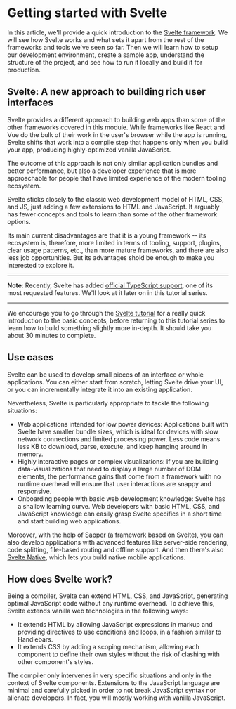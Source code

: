 # Getting started with Svelte

In this article, we'll provide a quick introduction to the [Svelte framework](). We will see how Svelte works and what sets it apart from the rest of the frameworks and tools we've seen so far. Then we will learn how to setup our development environment, create a sample app, understand the structure of the project, and see how to run it locally and build it for production.

## Svelte: A new approach to building rich user interfaces

Svelte provides a different approach to building web apps than some of the other frameworks covered in this module. While frameworks like React and Vue do the bulk of their work in the user's browser while the app is running, Svelte shifts that work into a compile step that happens only when you build your app, producing highly-optimized vanilla JavaScript.

The outcome of this approach is not only similar application bundles and better performance, but also a developer experience that is more approachable for people that have limited experience of the modern tooling ecosystem.

Svelte sticks closely to the classic web development model of HTML, CSS, and JS, just adding a few extensions to HTML and JavaScript. It arguably has fewer concepts and tools to learn than some of the other framework options.

Its main current disadvantages are that it is a young framework -- its ecosystem is, therefore, more limited in terms of tooling, support, plugins, clear usage patterns, etc., than more mature frameworks, and there are also less job opportunities. But its advantages shold be enough to make you interested to explore it.

<hr>

**Note**: Recently, Svelte has added [official TypeScript support](https://svelte.dev/blog/svelte-and-typescript), one of its most requested features. We'll look at it later on in this tutorial series.

<hr>

We encourage you to go through the [Svelte tutorial](https://svelte.dev/tutorial/basics) for a really quick introduction to the basic concepts, before returning to this tutorial series to learn how to build something slightly more in-depth. It should take you about 30 minutes to complete.

## Use cases

Svelte can be used to develop small pieces of an interface or whole applications. You can either start from scratch, letting Svelte drive your UI, or you can incrementally integrate it into an existing application.

Nevertheless, Svelte is particularly appropriate to tackle the following situations:

* Web applications intended for low power devices: Applications built with Svelte have smaller bundle sizes, which is ideal for devices with slow network connections and limited processing power. Less code means less KB to download, parse, execute, and keep hanging around in memory.
* Highly interactive pages or complex visualizations: If you are building data-visualizations that need to display a large number of DOM elements, the performance gains that come from a framework with no runtime overhead will ensure that user interactions are snappy and responsive.
* Onboarding people with basic web development knowledge: Svelte has a shallow learning curve. Web developers with basic HTML, CSS, and JavaScript knowledge can easily grasp Svelte specifics in a short time and start building web applications.

Moreover, with the help of [Sapper](https://sapper.svelte.dev/) (a framework based on Svelte), you can also develop applications with advanced features like server-side rendering, code splitting, file-based routing and offline support. And then there's also [Svelte Native](https://svelte-native.technology/), which lets you build native mobile applications.

## How does Svelte work?

Being a compiler, Svelte can extend HTML, CSS, and JavaScript, generating optimal JavaScript code without any runtime overhead. To achieve this, Svelte extends vanilla web technologies in the following ways:

* It extends HTML by allowing JavaScript expressions in markup and providing directives to use conditions and loops, in a fashion similar to Handlebars.
* It extends CSS by adding a scoping mechanism, allowing each component to define their own styles without the risk of clashing with other component's styles.

The compiler only intervenes in very specific situations and only in the context of Svelte components. Extensions to the JavaScript language are minimal and carefully picked in order to not break JavaScript syntax nor alienate developers. In fact, you will mostly working with vanilla JavaScript.